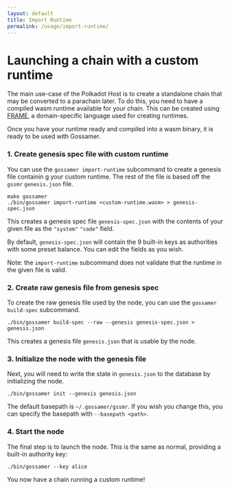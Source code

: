```yaml
---
layout: default
title: Import Runtime
permalink: /usage/import-runtime/
---
```


# Launching a chain with a custom runtime

The main use-case of the Polkadot Host is to create a standalone chain that may be converted to a parachain later.  To do this, you need to have a compiled wasm runtime available for your chain. This can be created using [FRAME](https://substrate.dev/docs/en/knowledgebase/runtime/frame), a domain-specific language used for creating runtimes.

Once you have your runtime ready and compiled into a wasm binary, it is ready to be used with Gossamer.

### 1. Create genesis spec file with custom runtime

You can use the `gossamer import-runtime` subcommand to create a genesis file containin g your custom runtime. The rest of the file is based off the `gssmr` `genesis.json` file.

```
make gossamer
./bin/gossamer import-runtime <custom-runtime.wasm> > genesis-spec.json
```

This creates a genesis spec file `genesis-spec.json` with the contents of your given file as the `"system"` `"code"` field. 

By default, `genesis-spec.json` will contain the 9 built-in keys as authorities with some preset balance. You can edit the fields as you wish.

Note: the `import-runtime` subcommand does not validate that the runtime in the given file is valid. 

### 2. Create raw genesis file from genesis spec

To create the raw genesis file used by the node, you can use the `gossamer build-spec` subcommand.

```
./bin/gossamer build-spec --raw --genesis genesis-spec.json > genesis.json
```

This creates a genesis file `genesis.json` that is usable by the node.

### 3. Initialize the node with the genesis file

Next, you will need to write the state in `genesis.json` to the database by initializing the node.

```
./bin/gossamer init --genesis genesis.json
```

The default basepath is `~/.gossamer/gssmr`. If you wish you change this,  you can specify the basepath with `--basepath <path>`.

### 4. Start the node

The final step is to launch the node. This is the same as normal, providing a built-in authority key:
```
./bin/gossamer --key alice
```

You now have a chain running a custom runtime!